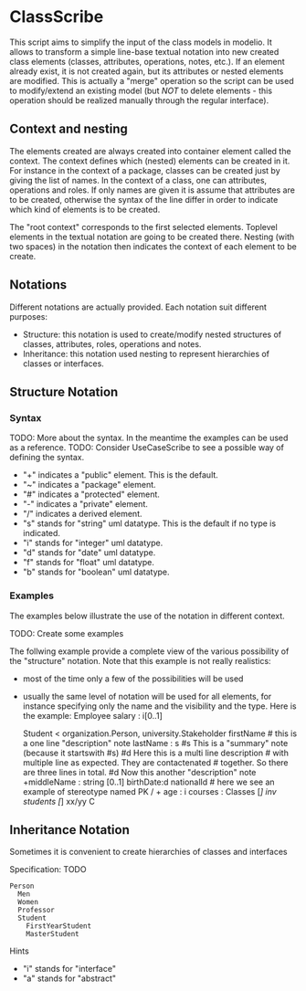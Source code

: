 ClassScribe
===========
This script aims to simplify the input of the class models in modelio. It allows to transform a simple line-base textual notation into new created class elements (classes, attributes, operations, 
notes, etc.). If an element already exist, it is not created again, but its attributes or nested elements are modified. This is actually a "merge" operation so the script can be used to modify/extend an existing model (but *NOT* to delete elements - this operation should be realized manually through the regular interface). 

Context and nesting
-------------------
The elements created are always created into container element called  the context. The context defines which (nested) elements can be created in it. For instance in the context of a package, classes can be created  just by giving the list of names. In the context of a class, one can  attributes, operations and roles. If only names are given it is assume that attributes are to be created, otherwise the syntax of the line differ in order to indicate which kind of elements is to be created.

The "root context" corresponds to the first selected elements. Toplevel elements in the textual notation are going to be created there. Nesting (with two spaces) in the notation then indicates the context of each element to be create.

Notations
---------
Different notations are actually provided. Each notation suit different purposes:
* Structure: this notation is used to create/modify nested structures of classes, attributes, roles, operations and notes.
* Inheritance: this notation used nesting to represent hierarchies of classes or interfaces.

Structure Notation
------------------

### Syntax
TODO: More about the syntax. In the meantime the examples can be used as a reference.
TODO: Consider UseCaseScribe to see a possible way of defining the syntax.
* "+" indicates a "public" element. This is the default.
* "~" indicates a "package" element. 
* "#" indicates a "protected" element. 
* "-" indicates a "private" element. 
* "/" indicates a derived element.
* "s" stands for "string" uml datatype. This is the default if no type is indicated.
* "i" stands for "integer" uml datatype.
* "d" stands for "date" uml datatype.
* "f" stands for "float" uml datatype.
* "b" stands for "boolean" uml datatype.

### Examples
The examples below illustrate the use of the notation in different context.

TODO: Create some examples

The follwing example provide a complete view of the various possibility of
the "structure" notation. Note that this example is not really realistics:
* most of the time only a few of the possibilities will be used
* usually the same level of notation will be used for all elements, for 
instance specifying only the name and the visibility and the type.
Here is the example:
    Employee
     salary : i[0..1]
     
    Student < organization.Person, university.Stakeholder
     firstName      # this is a one line "description" note
     lastName : s
       #s This is a "summary" note (because it startswith #s) 
       #d Here this is a multi line description
       #  with multiple line as expected. They are contactenated 
       #  together. So there are three lines in total.
       #d Now this another "description" note
     +middleName : string [0..1]
     birthDate:d
     <PK> nationalId     # here we see an example of stereotype named PK
     / + age : i
     courses : Classes [*] inv students [*]
     xx/yy C 

Inheritance Notation
--------------------
Sometimes it is convenient to create hierarchies of classes and interfaces

Specification: TODO

    Person
      Men
      Women
      Professor
      Student
        FirstYearStudent
        MasterStudent
        
Hints
* "i" stands for "interface"
* "a" stands for "abstract"
    
